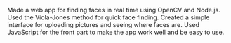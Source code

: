 Made a web app for finding faces in real time using OpenCV and
Node.js.
Used the Viola-Jones method for quick face finding.
Created a simple interface for uploading pictures and seeing
where faces are.
Used JavaScript for the front part to make the app work well and
be easy to use.
